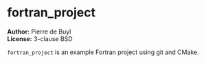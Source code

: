 # fortran_project

**Author:** Pierre de Buyl  
**License:** 3-clause BSD

`fortran_project` is an example Fortran project using git and CMake.

